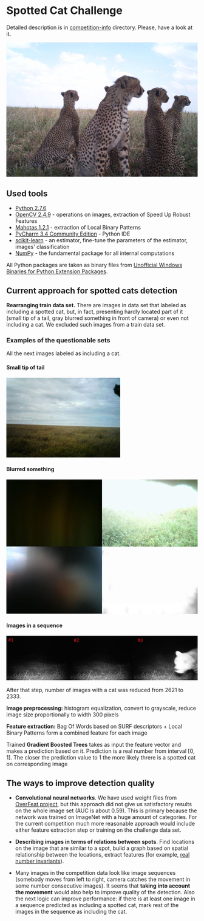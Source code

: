 # Spotted Cat Challenge

Detailed description is in [competition-info](./competition-info) directory. Please, have a look at it.

![Beautiful spotted cats](./miaow.jpg)

## Used tools 

* [Python 2.7.6](https://www.python.org/about/)
* [OpenCV 2.4.9](http://opencv.org/) - operations on images, extraction of Speed Up Robust Features
* [Mahotas 1.2.1](http://mahotas.readthedocs.org/en/latest/) - extraction of Local Binary Patterns
* [PyCharm 3.4 Community Edition](http://www.jetbrains.com/pycharm/) - Python IDE
* [scikit-learn](http://scikit-learn.org/stable/) - an estimator, fine-tune the parameters of the estimator, images' classification
* [NumPy](http://www.numpy.org/) -  the fundamental package for all internal computations

All Python packages are taken as binary files from [Unofficial Windows Binaries for Python Extension Packages](http://www.lfd.uci.edu/~gohlke/pythonlibs/).

## Current approach for spotted cats detection

**Rearranging train data set.** There are images in data set that labeled as including a spotted cat, but, in fact, 
  presenting hardly located part of it (small tip of a tail, gray blurred something in front of camera) or even not including a cat.
  We excluded such images from a train data set.
    
### Examples of the questionable sets

All the next images labeled as including a cat. 

#### Small tip of tail
![Small tip of a tail](./questionable-set3.jpg)

#### Blurred something
![Blurred something](./questionable-set2.jpg)

#### Images in a sequence 
![A sequence, but only one includes a cat](./questionable-set1.jpg)
      
After that step, number of images with a cat was reduced from 2621 to 2333.

**Image preprocessing:** histogram equalization, convert to grayscale, reduce image size proportionally to width 300 pixels

**Feature extraction:** Bag Of Words based on SURF descriptors + Local Binary Patterns form a combined feature for each image

Trained **Gradient Boosted Trees** takes as input the feature vector and makes a prediction based on it. Prediction is 
  a real number from interval [0, 1]. The closer the prediction value to 1 the more likely threre is a spotted cat on 
  corresponding image

## The ways to improve detection quality

* **Convolutional neural networks**. We have used weight files from [OverFeat project](https://github.com/sermanet/OverFeat),
but this approach did not give us satisfactory results on the whole image set (AUC is about 0.59). This is primary because 
the network was trained on ImageNet with a huge amount of categories. For the current competition much more reasonable approach
would include either feature extraction step or training on the challenge data set.
 
* **Describing images in terms of relations between spots**. Find locations on the image that are similar to a spot, 
build a graph based on spatial relationship between the locations, extract features (for example, [real number invariants](http://en.wikipedia.org/wiki/Graph_property#Real_number_invariants)).  

* Many images in the competition data look like image sequences (somebody moves from left to right, 
camera catches the movement in some number consecutive images). It seems that **taking into account the movement** 
would also help to improve quality of the detection. Also the next logic can improve performance: if there is 
at least one image in a sequence predicted as including a spotted cat, mark rest of the images in the sequence as including the cat.     

 


